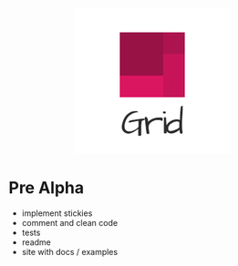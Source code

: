 <p align="center"><a href="http://arxii.github.io/preact-grid" alt="logo"><img src="/assets/logo.png" /></a></p>

# Pre Alpha

* implement stickies
* comment and clean code
* tests
* readme
* site with docs / examples